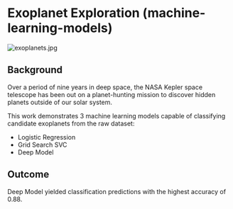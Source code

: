 # Exoplanet Exploration (machine-learning-models)

![exoplanets.jpg](Images/exoplanets.jpg)

## Background

Over a period of nine years in deep space, the NASA Kepler space telescope has been out on a planet-hunting mission to discover hidden planets outside of our solar system.

This work demonstrates 3 machine learning models capable of classifying candidate exoplanets from the raw dataset:

* Logistic Regression
* Grid Search SVC
* Deep Model

## Outcome 

Deep Model yielded classification predictions with the highest accuracy of 0.88.
